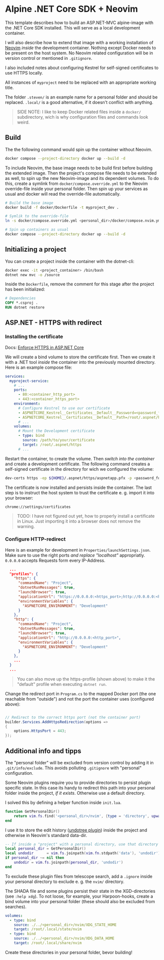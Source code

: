# Alpine .NET Core SDK + Neovim

This template describes how to build an ASP.NET-MVC alpine-image with the .NET Core SDK installed. This will serve as a local development container.

I will also describe how to extend that image with a working installation of [Neovim](https://neovim.io/) _inside_ the development container. Nothing except Docker needs to be present on the host system. No Neovim related configuration will be in version control or mentioned in `.gitignore`.

I also included notes about configuring Kestrel for self-signed certificates to use HTTPS locally.

All instances of `myproject` need to be replaced with an appropriate working title.

The folder `.steven/` is an example name for a personal folder and should be replaced. `.local/` is a good alternative, if it doesn't conflict with anything.

> SIDE NOTE:
> I like to keep Docker related files inside a `docker/` subdirectory, wich is why configuration files and commands look weird.

## Build

The the following command would spin up the container without Neovim.
```bash
docker compose --project-directory docker up --build -d
```

To include Neovim, the base image needs to be build first before building the extended image. Then the project's compose file needs to be extended as well, to spin up the new Neovim-image and its dependent volumes. To do this, create a symlink from `docker/compose.override.yml` to the Neovim override-file inside your personal folder. Then spin up your services as usual and docker will read the override-file automatically.
```bash
# Build the base image
docker build -f docker/Dockerfile -t myproject_dev .

# Symlik to the override-file
ln -s docker/compose.override.yml <personal_dir>/docker/compose.nvim.yml

# Spin up containers as usual
docker compose --project-directory docker up --build -d
```

## Initializing a project
You can create a project inside the container with the dotnet-cli:
```bash
docker exec -it <project_container> /bin/bash
dotnet new mvc -o /source
```

Inside the `Dockerfile`, remove the comment for this stage after the project has been initialized:
```Dockerfile
# Dependencies
COPY *.csproj .
RUN dotnet restore
```

## ASP.NET - HTTPS with redirect

### Installing the certificate

Docs: [Enforce HTTPS in ASP.NET Core](https://learn.microsoft.com/en-us/aspnet/core/security/enforcing-ssl#ubuntu-trust-the-certificate-for-service-to-service-communication)

We will create a bind volume to store the certificate first. Then we create it with a .NET tool _inside_ the container into the previously mounted directory.
Here is an example compose file:

```yaml
services:
  myproject-service:
    # ...
    ports:
      - 80:<container_http_port>
      - 443:<container_https_port>
    environment:
      # Configure Kestrel to use our certificate
      - ASPNETCORE_Kestrel__Certificates__Default__Password=<password_for_dev_certificate>
      - ASPNETCORE_Kestrel__Certificates__Default__Path=/root/.aspnet/https/aspnetapp.pfx
      # ...
    volumes:
      # Mount the Development certificate
      - type: bind 
        source: /path/to/your/certificate
        target: /root/.aspnet/https
      # ...
```

Restart the container, to create the volume. Then *switch into the container* and create a development certificate. The following command creates a self-signed certificate in the directory for wich we configured the volume:

```bash
dev-certs https -ep ${HOME}/.aspnet/https/aspnetapp.pfx -p <password_for_dev_certificate>
```

The certificate is now installed and persists inside the container. The last step is to instruct the host system to trust the certificate e. g. import it into your browser:
```bash
chrome://settings/certificates
```

> TODO: I have not figured out yet, how to properly install a certificate in Linux. Just importing it into a browser does not remove the warning.
### Configure HTTP-redirect

Here is an example for development in `Properties/launchSettings.json`. Make sure to use the right ports *and replace "localhost"* appropriatly. `0.0.0.0` accepts Requests form every IP-Address.
```json
  ...
  "profiles": {
    "https": {
      "commandName": "Project",
      "dotnetRunMessages": true,
      "launchBrowser": true,
      "applicationUrl": "https://0.0.0.0:<https_port>;http://0.0.0.0:<http_port>",
      "environmentVariables": {
        "ASPNETCORE_ENVIRONMENT": "Development"
      }
    },
    "http": {
      "commandName": "Project",
      "dotnetRunMessages": true,
      "launchBrowser": true,
      "applicationUrl": "http://0.0.0.0:<http_port>",
      "environmentVariables": {
        "ASPNETCORE_ENVIRONMENT": "Development"
      }
    },      
    ...
  }
  ...
```

> You can also move up the https-profile (shown above) to make it the "default" profile when executing `dotnet run`.

Change the redirect port in `Program.cs` to the mapped Docker port (the one reachable from "outside") and not the port the container uses (configured above):
```csharp

// Redirect to the correct https port (not the container port)
builder.Services.AddHttpsRedirection(options =>
{
    options.HttpsPort = 443;
});

```

## Additional info and tipps

The "personal folder" will be excluded from version control by adding it in `.git/info/exclude`. This avoids polluting `.gitignore` with "personal" configuration.

Some Neovim plugins require you to provide directories to persist plugin specific state.
In this case its handy to redirect this path into your personal folder inside the project, _if it exists_. Otherwise use a default directory.

I solved this by defining a helper function inside `init.lua`.
```lua
function GetPersonalDir()
    return vim.fs.find('<personal_dir>/nvim', {type = 'directory', upward = true})[1]
end
```

I use it to store the edit history ([undotree plugin](https://github.com/mbbill/undotree)) inside the project and otherwise in Neovim's standard data-dir.
```lua
-- If inside a "project" with a personal directory, use that directory for the undofile instead
local personal_dir = GetPersonalDir()
local undodir      = vim.fs.joinpath(vim.fn.stdpath('data'), 'undodir') -- default directory
if personal_dir ~= nil then
    undodir = vim.fs.joinpath(personal_dir, 'undodir')
end
```

To exclude these plugin files from telescope search, add a `.ignore` inside your personal directory to exclude e. g. the `nvim/` directory.

The SHADA file and some plugins persist their state in the XGD-directories (see `:help xdg`).
To not loose, for example, your Harpoon-hooks, create a bind volume into your personal folder (these should also be excluded from searches).
```yaml
volumes:
  - type: bind 
    source: ./../<personal_dir>/nvim/XDG_STATE_HOME
    target: /root/.local/state/nvim
  - type: bind 
    source: ./../<personal_dir>/nvim/XDG_DATA_HOME
    target: /root/.local/share/nvim
```
Create these directories in your personal folder, bevor building!

